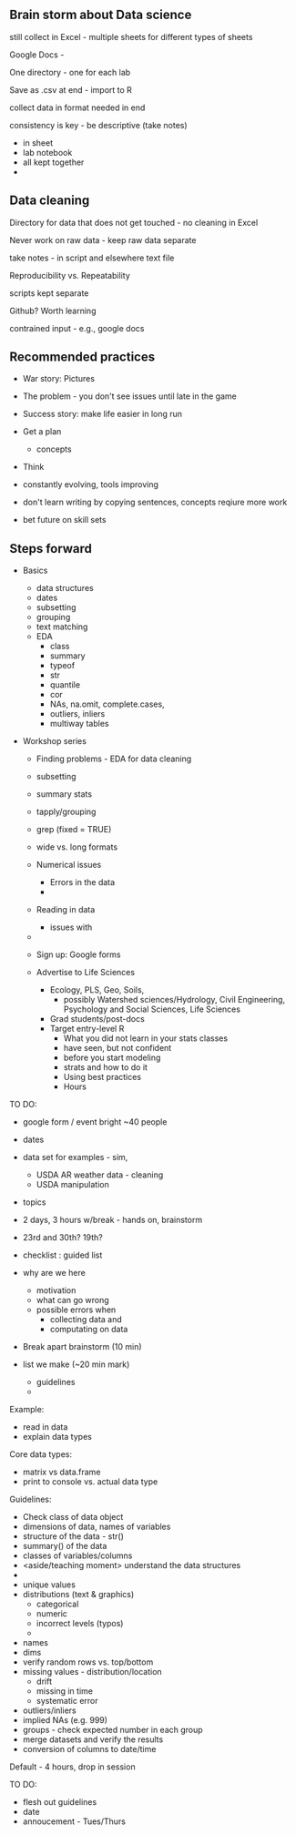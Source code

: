 ## Brain storm about Data science

still collect in Excel - multiple sheets for different types of sheets

Google Docs - 

One directory - one for each lab

Save as .csv at end - import to R

collect data in format needed in end

consistency is key - be descriptive (take notes) 
  - in sheet
  - lab notebook
  - all kept together
  - 
  
## Data cleaning

Directory for data that does not get touched - no cleaning in Excel

Never work on raw data - keep raw data separate

take notes - in script and elsewhere text file

Reproducibility vs. Repeatability

scripts kept separate

Github? Worth learning

contrained input - e.g., google docs

## Recommended practices

  - War story: Pictures
  - The problem - you don't see issues until late in the game
  - Success story: make life easier in long run
  - Get a plan
	- concepts

  - Think 
  - constantly evolving, tools improving
  - don't learn writing by copying sentences, concepts reqiure more work
  - bet future on skill sets
  
## Steps forward

  - Basics
    - data structures
	- dates
	- subsetting
	- grouping
	- text matching
	- EDA
	  - class
	  - summary
	  - typeof
	  - str
	  - quantile
	  - cor
	  - NAs, na.omit, complete.cases, 
	  - outliers, inliers
	  - multiway tables
	  
- Workshop series
	- Finding problems - EDA for data cleaning
	- subsetting
	- summary stats
	- tapply/grouping
	- grep (fixed = TRUE)
	- wide vs. long formats
	
	- Numerical issues
	  - Errors in the data
	  - 
    - Reading in data
	  - issues with 
	- 
	
  - Sign up: Google forms
  - Advertise to Life Sciences
	- Ecology, PLS, Geo, Soils, 
        - possibly Watershed sciences/Hydrology, Civil Engineering, Psychology and Social Sciences, Life Sciences
	- Grad students/post-docs
	- Target entry-level R
	  - What you did not learn in your stats classes
	  - have seen, but not confident
	  - before you start modeling
	  - strats and how to do it
	  - Using best practices
	  - Hours
	  
	  
TO DO:
 - google form / event bright ~40 people
 - dates 
 - data set for examples - sim,
   - USDA AR weather data - cleaning
   - USDA manipulation
 - topics
 - 2 days, 3 hours w/break - hands on, brainstorm
 - 23rd and 30th? 19th? 
 - checklist : guided list
 
 - why are we here 
   - motivation
   - what can go wrong
   - possible errors when 
     - collecting data and 
     - computating on data
   
 - Break apart brainstorm (10 min)
 - list we make (~20 min mark)
   - guidelines
   - 

 Example:
 - read in data
 - explain data types
 
 Core data types:
   - matrix vs data.frame
   - print to console vs. actual data type
   
 Guidelines:
   - Check class of data object
   - dimensions of data, names of variables
   - structure of the data - str()
   - summary() of the data
   - classes of variables/columns
   - <aside/teaching moment> understand the data structures
   -
   - unique values
   - distributions (text & graphics)
	 - categorical 
	 - numeric
	 - incorrect levels (typos)
	 - 
   - names
   - dims
   - verify random rows vs. top/bottom
   - missing values - distribution/location
	 - drift
	 - missing in time
	 - systematic error
   - outliers/inliers
   - implied NAs (e.g. 999)
   - groups - check expected number in each group
   - merge datasets and verify the results
   - conversion of columns to date/time
   
Default - 4 hours, drop in session

TO DO:
- flesh out guidelines
- date
- annoucement - Tues/Thurs

